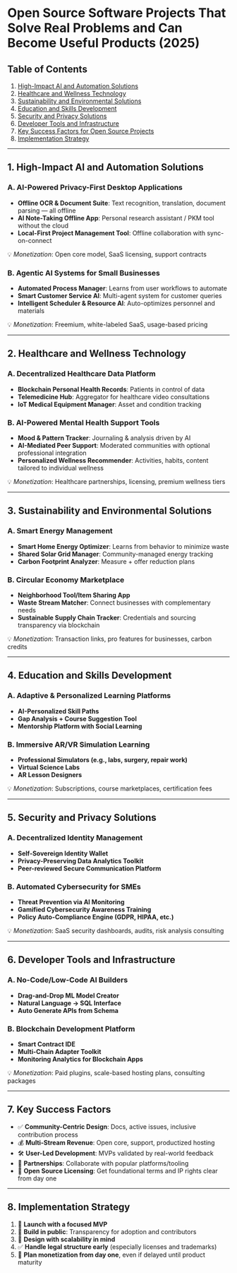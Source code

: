 # Open Source Software Projects That Solve Real Problems and Can Become Useful Products (2025)

## Table of Contents

1. [High-Impact AI and Automation Solutions](#1-high-impact-ai-and-automation-solutions)  
2. [Healthcare and Wellness Technology](#2-healthcare-and-wellness-technology)  
3. [Sustainability and Environmental Solutions](#3-sustainability-and-environmental-solutions)  
4. [Education and Skills Development](#4-education-and-skills-development)  
5. [Security and Privacy Solutions](#5-security-and-privacy-solutions)  
6. [Developer Tools and Infrastructure](#6-developer-tools-and-infrastructure)  
7. [Key Success Factors for Open Source Projects](#7-key-success-factors)  
8. [Implementation Strategy](#8-implementation-strategy)

---

## 1. High-Impact AI and Automation Solutions

### A. AI-Powered Privacy-First Desktop Applications

- **Offline OCR & Document Suite**: Text recognition, translation, document parsing — all offline  
- **AI Note-Taking Offline App**: Personal research assistant / PKM tool without the cloud  
- **Local-First Project Management Tool**: Offline collaboration with sync-on-connect

💡 *Monetization*: Open core model, SaaS licensing, support contracts

### B. Agentic AI Systems for Small Businesses

- **Automated Process Manager**: Learns from user workflows to automate  
- **Smart Customer Service AI**: Multi-agent system for customer queries  
- **Intelligent Scheduler & Resource AI**: Auto-optimizes personnel and materials

💡 *Monetization*: Freemium, white-labeled SaaS, usage-based pricing  

---

## 2. Healthcare and Wellness Technology

### A. Decentralized Healthcare Data Platform

- **Blockchain Personal Health Records**: Patients in control of data  
- **Telemedicine Hub**: Aggregator for healthcare video consultations  
- **IoT Medical Equipment Manager**: Asset and condition tracking

### B. AI-Powered Mental Health Support Tools

- **Mood & Pattern Tracker**: Journaling & analysis driven by AI  
- **AI-Mediated Peer Support**: Moderated communities with optional professional integration  
- **Personalized Wellness Recommender**: Activities, habits, content tailored to individual wellness

💡 *Monetization*: Healthcare partnerships, licensing, premium wellness tiers  

---

## 3. Sustainability and Environmental Solutions

### A. Smart Energy Management

- **Smart Home Energy Optimizer**: Learns from behavior to minimize waste  
- **Shared Solar Grid Manager**: Community-managed energy tracking  
- **Carbon Footprint Analyzer**: Measure + offer reduction plans

### B. Circular Economy Marketplace

- **Neighborhood Tool/Item Sharing App**  
- **Waste Stream Matcher**: Connect businesses with complementary needs  
- **Sustainable Supply Chain Tracker**: Credentials and sourcing transparency via blockchain

💡 *Monetization*: Transaction links, pro features for businesses, carbon credits  

---

## 4. Education and Skills Development

### A. Adaptive & Personalized Learning Platforms

- **AI-Personalized Skill Paths**  
- **Gap Analysis + Course Suggestion Tool**  
- **Mentorship Platform with Social Learning**

### B. Immersive AR/VR Simulation Learning

- **Professional Simulators (e.g., labs, surgery, repair work)**  
- **Virtual Science Labs**  
- **AR Lesson Designers**

💡 *Monetization*: Subscriptions, course marketplaces, certification fees  

---

## 5. Security and Privacy Solutions

### A. Decentralized Identity Management

- **Self-Sovereign Identity Wallet**  
- **Privacy-Preserving Data Analytics Toolkit**  
- **Peer-reviewed Secure Communication Platform**

### B. Automated Cybersecurity for SMEs

- **Threat Prevention via AI Monitoring**  
- **Gamified Cybersecurity Awareness Training**  
- **Policy Auto-Compliance Engine (GDPR, HIPAA, etc.)**

💡 *Monetization*: SaaS security dashboards, audits, risk analysis consulting  

---

## 6. Developer Tools and Infrastructure

### A. No-Code/Low-Code AI Builders

- **Drag-and-Drop ML Model Creator**  
- **Natural Language → SQL Interface**  
- **Auto Generate APIs from Schema**

### B. Blockchain Development Platform

- **Smart Contract IDE**  
- **Multi-Chain Adapter Toolkit**  
- **Monitoring Analytics for Blockchain Apps**

💡 *Monetization*: Paid plugins, scale-based hosting plans, consulting packages  

---

## 7. Key Success Factors

- ✅ **Community-Centric Design**: Docs, active issues, inclusive contribution process  
- 💰 **Multi-Stream Revenue**: Open core, support, productized hosting  
- 🛠️ **User-Led Development**: MVPs validated by real-world feedback  
- 🤝 **Partnerships**: Collaborate with popular platforms/tooling  
- 📜 **Open Source Licensing**: Get foundational terms and IP rights clear from day one  

---

## 8. Implementation Strategy

1. 🎯 **Launch with a focused MVP**  
2. 📣 **Build in public**: Transparency for adoption and contributors  
3. 🔧 **Design with scalability in mind**  
4. ✅ **Handle legal structure early** (especially licenses and trademarks)  
5. 💼 **Plan monetization from day one**, even if delayed until product maturity  

